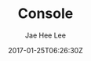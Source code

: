 ---
title: "Console"
github: https://github.com/jaehee0113/console
demo: https://jaehee0113.github.io/console
author: Jae Hee Lee
ssg:
  - Jekyll
cms:
  - No Cms
date: 2017-01-25T06:26:30Z
github_branch: master
description: "simple yet powerful theme that will make your website look stylish"
stale: true
---